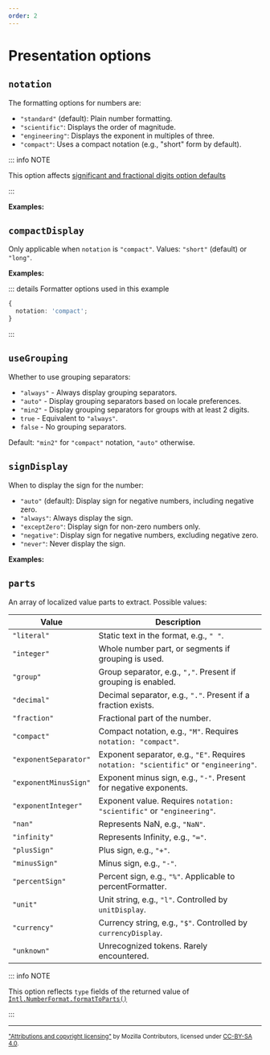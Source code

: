 ```yaml
---
order: 2
---
```


<script setup>
import DemoValueFormatterOptions from '../../DemoValueFormatterOptions.vue';
import { decimalFormatter } from '@localizer/all';

const digitInputs = () => [
  ['1.2', 1.2],
  ['12.34', 12.34],
  ['123.456', 123.456],
  ['1234.5678', 1234.5678],
  ['12345.67891', 12345.67891]
];

const groupingInputs = () => [
  ['1', 1],
  ['10', 10],
  ['100', 100],
  ['1000', 1000],
  ['10000', 10000],
  ['100000', 100000],
  ['1000000', 1000000],
];

const signInputs = () => [
  ['100000', 100000],
  ['-100000', -100000],
  ['0', 0],
  ['0.0000001', 0.0000001],
  ['-0.0000001', -0.0000001],
];

</script>

# Presentation options

## `notation`

The formatting options for numbers are:

- `"standard"` (default): Plain number formatting.
- `"scientific"`: Displays the order of magnitude.
- `"engineering"`: Displays the exponent in multiples of three.
- `"compact"`: Uses a compact notation (e.g., "short" form by default).

::: info NOTE

This option affects [significant and fractional digits option defaults](digit-options.md#significant-and-fraction-digits-default-values)

:::

**Examples:**

<DemoValueFormatterOptions option="notation" :values="['standard','scientific','engineering','compact']" :factory=decimalFormatter :inputs=digitInputs />

## `compactDisplay`

Only applicable when `notation` is `"compact"`. Values: `"short"` (default) or `"long"`.

**Examples:**

::: details Formatter options used in this example

```typescript
{
  notation: 'compact';
}
```

:::

<DemoValueFormatterOptions option="compactDisplay" :defaultOptions="{ notation: 'compact' }" :values="['short','long']" :factory=decimalFormatter :inputs=digitInputs />

## `useGrouping`

Whether to use grouping separators:

- `"always"` - Always display grouping separators.
- `"auto"` - Display grouping separators based on locale preferences.
- `"min2"` - Display grouping separators for groups with at least 2 digits.
- `true` - Equivalent to `"always"`.
- `false` - No grouping separators.

Default: `"min2"` for `"compact"` notation, `"auto"` otherwise.

<DemoValueFormatterOptions option="useGrouping" :values="['always','auto', 'min2', true, false]" :factory=decimalFormatter :inputs=groupingInputs />

## `signDisplay`

When to display the sign for the number:

- `"auto"` (default): Display sign for negative numbers, including negative zero.
- `"always"`: Always display the sign.
- `"exceptZero"`: Display sign for non-zero numbers only.
- `"negative"`: Display sign for negative numbers, excluding negative zero.
- `"never"`: Never display the sign.

**Examples:**

<DemoValueFormatterOptions option="signDisplay" :values="['auto','always','exceptZero','negative','never']" :factory=decimalFormatter :inputs=signInputs />

## `parts`

An array of localized value parts to extract. Possible values:

| Value                 | Description                                                                            |
| --------------------- | -------------------------------------------------------------------------------------- |
| `"literal"`           | Static text in the format, e.g., `" "`.                                                |
| `"integer"`           | Whole number part, or segments if grouping is used.                                    |
| `"group"`             | Group separator, e.g., `","`. Present if grouping is enabled.                          |
| `"decimal"`           | Decimal separator, e.g., `"."`. Present if a fraction exists.                          |
| `"fraction"`          | Fractional part of the number.                                                         |
| `"compact"`           | Compact notation, e.g., `"M"`. Requires `notation: "compact"`.                         |
| `"exponentSeparator"` | Exponent separator, e.g., `"E"`. Requires `notation: "scientific"` or `"engineering"`. |
| `"exponentMinusSign"` | Exponent minus sign, e.g., `"-"`. Present for negative exponents.                      |
| `"exponentInteger"`   | Exponent value. Requires `notation: "scientific"` or `"engineering"`.                  |
| `"nan"`               | Represents NaN, e.g., `"NaN"`.                                                         |
| `"infinity"`          | Represents Infinity, e.g., `"∞"`.                                                      |
| `"plusSign"`          | Plus sign, e.g., `"+"`.                                                                |
| `"minusSign"`         | Minus sign, e.g., `"-"`.                                                               |
| `"percentSign"`       | Percent sign, e.g., `"%"`. Applicable to percentFormatter.                             |
| `"unit"`              | Unit string, e.g., `"l"`. Controlled by `unitDisplay`.                                 |
| `"currency"`          | Currency string, e.g., `"$"`. Controlled by `currencyDisplay`.                         |
| `"unknown"`           | Unrecognized tokens. Rarely encountered.                                               |

::: info NOTE

This option reflects `type` fields of the returned value of [`Intl.NumberFormat.formatToParts()`](https://developer.mozilla.org/en-US/docs/Web/JavaScript/Reference/Global_Objects/Intl/NumberFormat/formatToParts)

:::

---

<small>

["Attributions and copyright licensing"](https://developer.mozilla.org/en-US/docs/MDN/Writing_guidelines/Attrib_copyright_license) by Mozilla Contributors, licensed under [CC-BY-SA 4.0](https://creativecommons.org/licenses/by-sa/4.0/).

</small>

